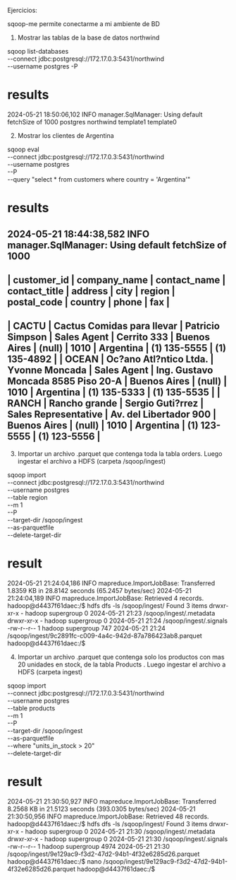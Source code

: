 Ejercicios:

sqoop-me permite conectarme a mi ambiente de BD

1) Mostrar las tablas de la base de datos northwind

sqoop list-databases \
--connect jdbc:postgresql://172.17.0.3:5431/northwind \
--username postgres -P
# results
2024-05-21 18:50:06,102 INFO manager.SqlManager: Using default fetchSize of 1000
postgres
northwind
template1
template0

2) Mostrar los clientes de Argentina

sqoop eval \
--connect jdbc:postgresql://172.17.0.3:5431/northwind \
--username postgres \
--P \
--query "select * from customers where country = 'Argentina'"

# results
2024-05-21 18:44:38,582 INFO manager.SqlManager: Using default fetchSize of 1000
----------------------------------------------------------------------------------------------------------------------------------------------------------------------------------------------------------------------
| customer_id | company_name         | contact_name         | contact_title        | address              | city            | region          | postal_code | country         | phone                | fax                  | 
----------------------------------------------------------------------------------------------------------------------------------------------------------------------------------------------------------------------
| CACTU | Cactus Comidas para llevar | Patricio Simpson     | Sales Agent          | Cerrito 333          | Buenos Aires    | (null)          | 1010       | Argentina       | (1) 135-5555         | (1) 135-4892         | 
| OCEAN | Oc?ano Atl?ntico Ltda. | Yvonne Moncada       | Sales Agent          | Ing. Gustavo Moncada 8585 Piso 20-A | Buenos Aires    | (null)          | 1010       | Argentina       | (1) 135-5333         | (1) 135-5535         | 
| RANCH | Rancho grande        | Sergio Guti?rrez     | Sales Representative | Av. del Libertador 900 | Buenos Aires    | (null)          | 1010       | Argentina       | (1) 123-5555         | (1) 123-5556         | 
----------------------------------------------------------------------------------------------------------------------------------------------------------------------------------------------------------------------

3) Importar un archivo .parquet que contenga toda la tabla orders. Luego ingestar el
archivo a HDFS (carpeta /sqoop/ingest)

sqoop import \
--connect jdbc:postgresql://172.17.0.3:5431/northwind \
--username postgres \
--table region \
--m 1 \
--P \
--target-dir /sqoop/ingest \
--as-parquetfile \
--delete-target-dir

# result

2024-05-21 21:24:04,186 INFO mapreduce.ImportJobBase: Transferred 1.8359 KB in 28.8142 seconds (65.2457 bytes/sec)
2024-05-21 21:24:04,189 INFO mapreduce.ImportJobBase: Retrieved 4 records.
hadoop@d4437f61daec:/$ hdfs dfs -ls /sqoop/ingest/
Found 3 items
drwxr-xr-x   - hadoop supergroup          0 2024-05-21 21:23 /sqoop/ingest/.metadata
drwxr-xr-x   - hadoop supergroup          0 2024-05-21 21:24 /sqoop/ingest/.signals
-rw-r--r--   1 hadoop supergroup        747 2024-05-21 21:24 /sqoop/ingest/9c2891fc-c009-4a4c-942d-87a786423ab8.parquet
hadoop@d4437f61daec:/$ 

4) Importar un archivo .parquet que contenga solo los productos con mas 20 unidades en
stock, de la tabla Products . Luego ingestar el archivo a HDFS (carpeta ingest)

sqoop import \
--connect jdbc:postgresql://172.17.0.3:5431/northwind \
--username postgres \
--table products \
--m 1 \
--P \
--target-dir /sqoop/ingest \
--as-parquetfile \
--where "units_in_stock > 20" \
--delete-target-dir

# result

2024-05-21 21:30:50,927 INFO mapreduce.ImportJobBase: Transferred 8.2568 KB in 21.5123 seconds (393.0305 bytes/sec)
2024-05-21 21:30:50,956 INFO mapreduce.ImportJobBase: Retrieved 48 records.
hadoop@d4437f61daec:/$ hdfs dfs -ls /sqoop/ingest/
Found 3 items
drwxr-xr-x   - hadoop supergroup          0 2024-05-21 21:30 /sqoop/ingest/.metadata
drwxr-xr-x   - hadoop supergroup          0 2024-05-21 21:30 /sqoop/ingest/.signals
-rw-r--r--   1 hadoop supergroup       4974 2024-05-21 21:30 /sqoop/ingest/9e129ac9-f3d2-47d2-94b1-4f32e6285d26.parquet
hadoop@d4437f61daec:/$ nano /sqoop/ingest/9e129ac9-f3d2-47d2-94b1-4f32e6285d26.parquet
hadoop@d4437f61daec:/$ 
